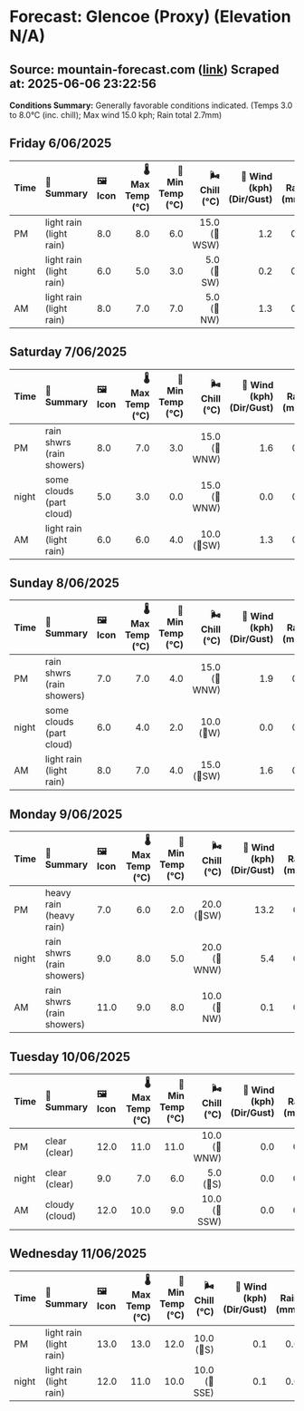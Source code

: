 # Forecast: Glencoe (Proxy) (Elevation N/A)
**Source:** mountain-forecast.com ([link](https://www.mountain-forecast.com/peaks/Bidean-nam-Bian/forecasts/500))
**Scraped at:** 2025-06-06 23:22:56
---

**Conditions Summary:** Generally favorable conditions indicated. (Temps 3.0 to 8.0°C (inc. chill); Max wind 15.0 kph; Rain total 2.7mm)

## Friday 6/06/2025
| **Time** | **📝 Summary** | **🖼️ Icon** | **🌡️ Max Temp (°C)** | **🥶 Min Temp (°C)** | **🌬️ Chill (°C)** | **💨 Wind (kph) (Dir/Gust)** | **💧 Rain (mm)** | **❄️ Snow (cm)** | **☁️ Cloud Base (m)** | **🧊 Freezing Lvl (m)** |
|:------- |:------- |:----- |--------------: |-------------: |-----------: |---------------------: |---------: |----------: |---------------: |----------------: |
| PM      | light rain<br><span class="icon-desc">(light rain)</span> | 8.0 | 8.0 | 6.0 | 15.0<br>(🧭WSW) | 1.2 | 0.0 | 650 | 1500 |
| night   | light rain<br><span class="icon-desc">(light rain)</span> | 6.0 | 5.0 | 3.0 | 5.0<br>(🧭SW) | 0.2 | 0.0 | 1400 | 1400 |
| AM      | light rain<br><span class="icon-desc">(light rain)</span> | 8.0 | 7.0 | 7.0 | 5.0<br>(🧭NW) | 1.3 | 0.0 | 1350 | 1400 |

## Saturday 7/06/2025
| **Time** | **📝 Summary** | **🖼️ Icon** | **🌡️ Max Temp (°C)** | **🥶 Min Temp (°C)** | **🌬️ Chill (°C)** | **💨 Wind (kph) (Dir/Gust)** | **💧 Rain (mm)** | **❄️ Snow (cm)** | **☁️ Cloud Base (m)** | **🧊 Freezing Lvl (m)** |
|:------- |:------- |:----- |--------------: |-------------: |-----------: |---------------------: |---------: |----------: |---------------: |----------------: |
| PM      | rain shwrs<br><span class="icon-desc">(rain showers)</span> | 8.0 | 7.0 | 3.0 | 15.0<br>(🧭WNW) | 1.6 | 0.0 | 700 | 1450 |
| night   | some clouds<br><span class="icon-desc">(part cloud)</span> | 5.0 | 3.0 | 0.0 | 15.0<br>(🧭WNW) | 0.0 | 0.0 | 750 | 1000 |
| AM      | light rain<br><span class="icon-desc">(light rain)</span> | 6.0 | 6.0 | 4.0 | 10.0<br>(🧭SW) | 1.3 | 0.0 | 650 | 1250 |

## Sunday 8/06/2025
| **Time** | **📝 Summary** | **🖼️ Icon** | **🌡️ Max Temp (°C)** | **🥶 Min Temp (°C)** | **🌬️ Chill (°C)** | **💨 Wind (kph) (Dir/Gust)** | **💧 Rain (mm)** | **❄️ Snow (cm)** | **☁️ Cloud Base (m)** | **🧊 Freezing Lvl (m)** |
|:------- |:------- |:----- |--------------: |-------------: |-----------: |---------------------: |---------: |----------: |---------------: |----------------: |
| PM      | rain shwrs<br><span class="icon-desc">(rain showers)</span> | 7.0 | 7.0 | 4.0 | 15.0<br>(🧭WNW) | 1.9 | 0.0 | 300 | 1450 |
| night   | some clouds<br><span class="icon-desc">(part cloud)</span> | 6.0 | 4.0 | 2.0 | 10.0<br>(🧭W) | 0.0 | 0.0 | 900 | 1300 |
| AM      | light rain<br><span class="icon-desc">(light rain)</span> | 8.0 | 7.0 | 4.0 | 15.0<br>(🧭SW) | 1.6 | 0.0 | 650 | 1450 |

## Monday 9/06/2025
| **Time** | **📝 Summary** | **🖼️ Icon** | **🌡️ Max Temp (°C)** | **🥶 Min Temp (°C)** | **🌬️ Chill (°C)** | **💨 Wind (kph) (Dir/Gust)** | **💧 Rain (mm)** | **❄️ Snow (cm)** | **☁️ Cloud Base (m)** | **🧊 Freezing Lvl (m)** |
|:------- |:------- |:----- |--------------: |-------------: |-----------: |---------------------: |---------: |----------: |---------------: |----------------: |
| PM      | heavy rain<br><span class="icon-desc">(heavy rain)</span> | 7.0 | 6.0 | 2.0 | 20.0<br>(🧭SW) | 13.2 | 0.0 | 300 | 1450 |
| night   | rain shwrs<br><span class="icon-desc">(rain showers)</span> | 9.0 | 8.0 | 5.0 | 20.0<br>(🧭WNW) | 5.4 | 0.0 | 250 | 2400 |
| AM      | rain shwrs<br><span class="icon-desc">(rain showers)</span> | 11.0 | 9.0 | 8.0 | 10.0<br>(🧭NW) | 0.1 | 0.0 | 700 | 1450 |

## Tuesday 10/06/2025
| **Time** | **📝 Summary** | **🖼️ Icon** | **🌡️ Max Temp (°C)** | **🥶 Min Temp (°C)** | **🌬️ Chill (°C)** | **💨 Wind (kph) (Dir/Gust)** | **💧 Rain (mm)** | **❄️ Snow (cm)** | **☁️ Cloud Base (m)** | **🧊 Freezing Lvl (m)** |
|:------- |:------- |:----- |--------------: |-------------: |-----------: |---------------------: |---------: |----------: |---------------: |----------------: |
| PM      | clear<br><span class="icon-desc">(clear)</span> | 12.0 | 11.0 | 11.0 | 10.0<br>(🧭WNW) | 0.0 | 0.0 | 1550 | 2350 |
| night   | clear<br><span class="icon-desc">(clear)</span> | 9.0 | 7.0 | 6.0 | 5.0<br>(🧭S) | 0.0 | 0.0 | 1700 | 3050 |
| AM      | cloudy<br><span class="icon-desc">(cloud)</span> | 12.0 | 10.0 | 9.0 | 10.0<br>(🧭SSW) | 0.0 | 0.0 | 800 | 3250 |

## Wednesday 11/06/2025
| **Time** | **📝 Summary** | **🖼️ Icon** | **🌡️ Max Temp (°C)** | **🥶 Min Temp (°C)** | **🌬️ Chill (°C)** | **💨 Wind (kph) (Dir/Gust)** | **💧 Rain (mm)** | **❄️ Snow (cm)** | **☁️ Cloud Base (m)** | **🧊 Freezing Lvl (m)** |
|:------- |:------- |:----- |--------------: |-------------: |-----------: |---------------------: |---------: |----------: |---------------: |----------------: |
| PM      | light rain<br><span class="icon-desc">(light rain)</span> | 13.0 | 13.0 | 12.0 | 10.0<br>(🧭S) | 0.1 | 0.0 | 700 | 3250 |
| night   | light rain<br><span class="icon-desc">(light rain)</span> | 12.0 | 11.0 | 10.0 | 10.0<br>(🧭SSE) | 0.1 | 0.0 | 800 | 3350 |